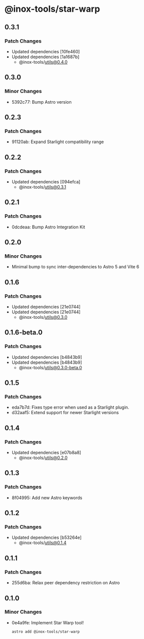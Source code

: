 # @inox-tools/star-warp

## 0.3.1

### Patch Changes

- Updated dependencies [10fe460]
- Updated dependencies [1a1687b]
  - @inox-tools/utils@0.4.0

## 0.3.0

### Minor Changes

- 5392c77: Bump Astro version

## 0.2.3

### Patch Changes

- 91120ab: Expand Starlight compatibility range

## 0.2.2

### Patch Changes

- Updated dependencies [094efca]
  - @inox-tools/utils@0.3.1

## 0.2.1

### Patch Changes

- 0dcdeaa: Bump Astro Integration Kit

## 0.2.0

### Minor Changes

- Minimal bump to sync inter-dependencies to Astro 5 and Vite 6

## 0.1.6

### Patch Changes

- Updated dependencies [21e0744]
- Updated dependencies [21e0744]
  - @inox-tools/utils@0.3.0

## 0.1.6-beta.0

### Patch Changes

- Updated dependencies [b4843b9]
- Updated dependencies [b4843b9]
  - @inox-tools/utils@0.3.0-beta.0

## 0.1.5

### Patch Changes

- eda7b7d: Fixes type error when used as a Starlight plugin.
- d32aaf5: Extend support for newer Starlight versions

## 0.1.4

### Patch Changes

- Updated dependencies [e07b8a8]
  - @inox-tools/utils@0.2.0

## 0.1.3

### Patch Changes

- 8f04995: Add new Astro keywords

## 0.1.2

### Patch Changes

- Updated dependencies [b53264e]
  - @inox-tools/utils@0.1.4

## 0.1.1

### Patch Changes

- 255d6ba: Relax peer dependency restriction on Astro

## 0.1.0

### Minor Changes

- 0e4a9fe: Implement Star Warp tool!

  ```bash
  astro add @inox-tools/star-warp
  ```
